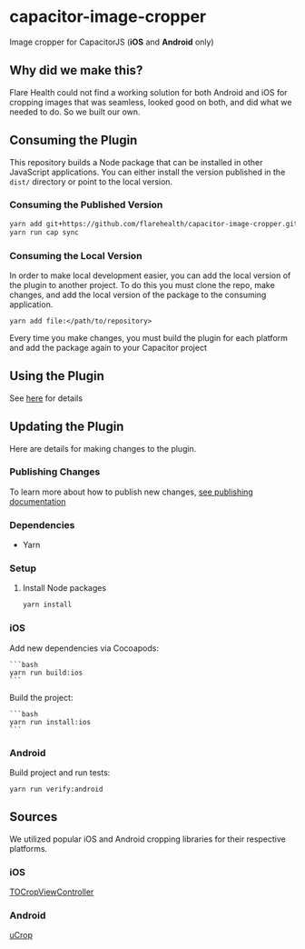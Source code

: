# capacitor-image-cropper

Image cropper for CapacitorJS (**iOS** and **Android** only)

## Why did we make this?

Flare Health could not find a working solution for both Android and iOS for cropping images that was seamless, looked good on both, and did what we needed to do. So we built our own.

## Consuming the Plugin

This repository builds a Node package that can be installed in other JavaScript applications. You can either install the version published in the `dist/` directory or point to the local version.

### Consuming the Published Version

```bash
yarn add git+https://github.com/flarehealth/capacitor-image-cropper.git
yarn run cap sync
```

### Consuming the Local Version

In order to make local development easier, you can add the local version of the plugin to another project. To do this you must clone the repo, make changes, and add the local version of the package to the consuming application.

```
yarn add file:</path/to/repository>
```

Every time you make changes, you must build the plugin for each platform and add the package again to your Capacitor project

## Using the Plugin

See [here][#usage-documentation] for details

## Updating the Plugin

Here are details for making changes to the plugin.

### Publishing Changes

To learn more about how to publish new changes, [see publishing documentation][#publishing-changes]

### Dependencies

 * Yarn

### Setup

1. Install Node packages

    ```bash
    yarn install
    ```

### iOS

Add new dependencies via Cocoapods:

    ```bash
    yarn run build:ios
    ```

Build the project:

    ```bash
    yarn run install:ios
    ```

### Android

Build project and run tests:

```
yarn run verify:android
```

## Sources

We utilized popular iOS and Android cropping libraries for their respective platforms.

### iOS

[TOCropViewController](https://github.com/TimOliver/TOCropViewController/)

### Android

[uCrop](https://github.com/Yalantis/uCrop)


[#publishing-changes]: /documentation/publishing.md
[#usage-documentation]: /documentation/usage.md
